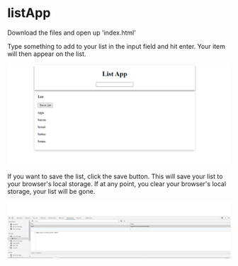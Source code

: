 # listApp

Download the files and open up 'index.html'

Type something to add to your list in the input field and hit enter. Your item will then appear on the list.

![](images/showcase.PNG)

If you want to save the list, click the save button.
This will save your list to your browser's local storage. If at any point, you clear your browser's local storage, your list will be gone.

![](images/localStorage.PNG)
